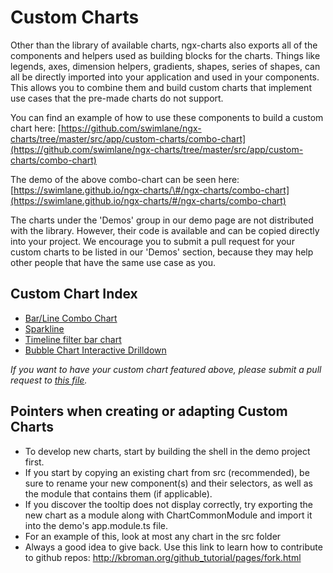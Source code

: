 # Custom Charts

Other than the library of available charts, ngx-charts also exports all of the components and helpers used as building blocks for the charts. Things like legends, axes, dimension helpers, gradients, shapes, series of shapes, can all be directly imported into your application and used in your components. This allows you to combine them and build custom charts that implement use cases that the pre-made charts do not support.

You can find an example of how to use these components to build a custom chart here: [https://github.com/swimlane/ngx-charts/tree/master/src/app/custom-charts/combo-chart](https://github.com/swimlane/ngx-charts/tree/master/src/app/custom-charts/combo-chart)

The demo of the above combo-chart can be seen here: [https://swimlane.github.io/ngx-charts/\#/ngx-charts/combo-chart](https://swimlane.github.io/ngx-charts/#/ngx-charts/combo-chart)

The charts under the 'Demos' group in our demo page are not distributed with the library. However, their code is available and can be copied directly into your project. We encourage you to submit a pull request for your custom charts to be listed in our 'Demos' section, because they may help other people that have the same use case as you.

## Custom Chart Index

- [Bar/Line Combo Chart](https://github.com/swimlane/ngx-charts/tree/master/src/app/custom-charts/combo-chart)
- [Sparkline](https://github.com/swimlane/ngx-charts/tree/master/src/app/custom-charts/sparkline)
- [Timeline filter bar chart](https://github.com/swimlane/ngx-charts/tree/master/src/app/custom-charts/timeline-filter-bar-chart)
- [Bubble Chart Interactive Drilldown](https://github.com/swimlane/ngx-charts/tree/master/src/app/custom-charts/bubble-chart-interactive)

_If you want to have your custom chart featured above, please submit a pull request to_ [_this file_](https://github.com/swimlane/ngx-charts/blob/master/docs/custom-charts.md)_._

## Pointers when creating or adapting Custom Charts

- To develop new charts, start by building the shell in the demo project first.
- If you start by copying an existing chart from src (recommended), be sure to rename your new component(s) and their selectors, as well as the module that contains them (if applicable).
- If you discover the tooltip does not display correctly, try exporting the new chart as a module along with ChartCommonModule and import it into the demo's app.module.ts file.
- For an example of this, look at most any chart in the src folder
- Always a good idea to give back. Use this link to learn how to contribute to github repos: http://kbroman.org/github_tutorial/pages/fork.html
